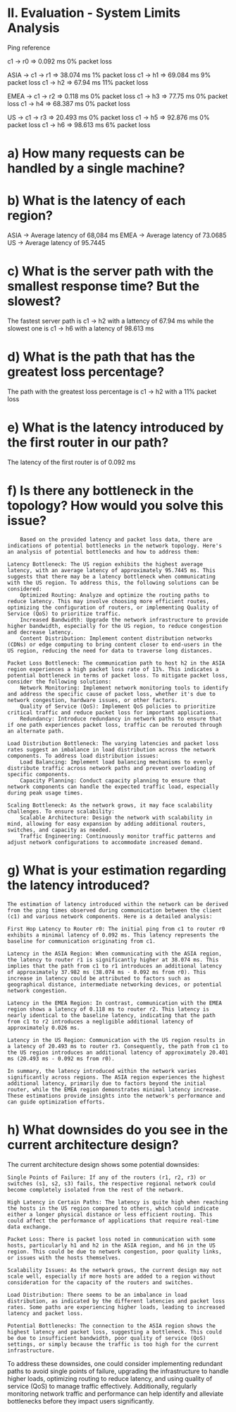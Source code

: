 # II. Evaluation - System Limits Analysis


Ping reference

c1 -> r0  => 0.092 ms  0% packet loss

ASIA ->
    c1 -> r1 => 38.074 ms 1% packet loss
    c1 -> h1 => 69.084 ms 9% packet loss
    c1 -> h2 => 67.94 ms 11% packet loss

EMEA -> 
    c1 -> r2 => 0.118 ms 0% packet loss
    c1 -> h3 => 77.75 ms 0% packet loss
    c1 -> h4 => 68.387 ms 0% packet loss

US -> 
    c1 -> r3 => 20.493 ms 0% packet loss
    c1 -> h5 => 92.876 ms 0% packet loss
    c1 -> h6 => 98.613 ms 6% packet loss


#        a) How many requests can be handled by a single machine?

#        b) What is the latency of each region?

ASIA -> Average latency of 68,084 ms
EMEA -> Average latency of 73.0685
US -> Average latency of 95.7445


#        c) What is the server path with the smallest response time? But the slowest?

The fastest server path is c1 -> h2 with a lattency of 67.94 ms while
the slowest one is c1 -> h6 with a latency of 98.613 ms


#        d) What is the path that has the greatest loss percentage?

The path with the greatest loss percentage is c1 -> h2 with a 11% packet loss

#        e) What is the latency introduced by the first router in our path?

The latency of the first router is of 0.092 ms

#        f) Is there any bottleneck in the topology? How would you solve this issue?

        Based on the provided latency and packet loss data, there are indications of potential bottlenecks in the network topology. Here's an analysis of potential bottlenecks and how to address them:

    Latency Bottleneck: The US region exhibits the highest average latency, with an average latency of approximately 95.7445 ms. This suggests that there may be a latency bottleneck when communicating with the US region. To address this, the following solutions can be considered:
        Optimized Routing: Analyze and optimize the routing paths to reduce latency. This may involve choosing more efficient routes, optimizing the configuration of routers, or implementing Quality of Service (QoS) to prioritize traffic.
        Increased Bandwidth: Upgrade the network infrastructure to provide higher bandwidth, especially for the US region, to reduce congestion and decrease latency.
        Content Distribution: Implement content distribution networks (CDNs) or edge computing to bring content closer to end-users in the US region, reducing the need for data to traverse long distances.

    Packet Loss Bottleneck: The communication path to host h2 in the ASIA region experiences a high packet loss rate of 11%. This indicates a potential bottleneck in terms of packet loss. To mitigate packet loss, consider the following solutions:
        Network Monitoring: Implement network monitoring tools to identify and address the specific cause of packet loss, whether it's due to network congestion, hardware issues, or other factors.
        Quality of Service (QoS): Implement QoS policies to prioritize critical traffic and reduce packet loss for important applications.
        Redundancy: Introduce redundancy in network paths to ensure that if one path experiences packet loss, traffic can be rerouted through an alternate path.

    Load Distribution Bottleneck: The varying latencies and packet loss rates suggest an imbalance in load distribution across the network components. To address load distribution issues:
        Load Balancing: Implement load balancing mechanisms to evenly distribute traffic across network paths and prevent overloading of specific components.
        Capacity Planning: Conduct capacity planning to ensure that network components can handle the expected traffic load, especially during peak usage times.

    Scaling Bottleneck: As the network grows, it may face scalability challenges. To ensure scalability:
        Scalable Architecture: Design the network with scalability in mind, allowing for easy expansion by adding additional routers, switches, and capacity as needed.
        Traffic Engineering: Continuously monitor traffic patterns and adjust network configurations to accommodate increased demand.


#        g) What is your estimation regarding the latency introduced?
        
    The estimation of latency introduced within the network can be derived from the ping times observed during communication between the client (c1) and various network components. Here is a detailed analysis:

    First Hop Latency to Router r0: The initial ping from c1 to router r0 exhibits a minimal latency of 0.092 ms. This latency represents the baseline for communication originating from c1.

    Latency in the ASIA Region: When communicating with the ASIA region, the latency to router r1 is significantly higher at 38.074 ms. This implies that the path from c1 to r1 introduces an additional latency of approximately 37.982 ms (38.074 ms - 0.092 ms from r0). This increase in latency could be attributed to factors such as geographical distance, intermediate networking devices, or potential network congestion.

    Latency in the EMEA Region: In contrast, communication with the EMEA region shows a latency of 0.118 ms to router r2. This latency is nearly identical to the baseline latency, indicating that the path from c1 to r2 introduces a negligible additional latency of approximately 0.026 ms.

    Latency in the US Region: Communication with the US region results in a latency of 20.493 ms to router r3. Consequently, the path from c1 to the US region introduces an additional latency of approximately 20.401 ms (20.493 ms - 0.092 ms from r0).

    In summary, the latency introduced within the network varies significantly across regions. The ASIA region experiences the highest additional latency, primarily due to factors beyond the initial router, while the EMEA region demonstrates minimal latency increase. These estimations provide insights into the network's performance and can guide optimization efforts.

#        h) What downsides do you see in the current architecture design?

The current architecture design shows some potential downsides:

    Single Points of Failure: If any of the routers (r1, r2, r3) or switches (s1, s2, s3) fails, the respective regional network could become completely isolated from the rest of the network.

    High Latency in Certain Paths: The latency is quite high when reaching the hosts in the US region compared to others, which could indicate either a longer physical distance or less efficient routing. This could affect the performance of applications that require real-time data exchange.

    Packet Loss: There is packet loss noted in communication with some hosts, particularly h1 and h2 in the ASIA region, and h6 in the US region. This could be due to network congestion, poor quality links, or issues with the hosts themselves.

    Scalability Issues: As the network grows, the current design may not scale well, especially if more hosts are added to a region without consideration for the capacity of the routers and switches.

    Load Distribution: There seems to be an imbalance in load distribution, as indicated by the different latencies and packet loss rates. Some paths are experiencing higher loads, leading to increased latency and packet loss.

    Potential Bottlenecks: The connection to the ASIA region shows the highest latency and packet loss, suggesting a bottleneck. This could be due to insufficient bandwidth, poor quality of service (QoS) settings, or simply because the traffic is too high for the current infrastructure.

To address these downsides, one could consider implementing redundant paths to avoid single points of failure, upgrading the infrastructure to handle higher loads, optimizing routing to reduce latency, and using quality of service (QoS) to manage traffic effectively. Additionally, regularly monitoring network traffic and performance can help identify and alleviate bottlenecks before they impact users significantly.
